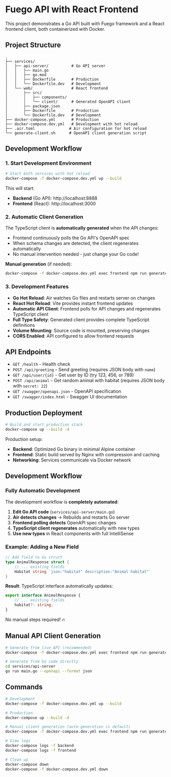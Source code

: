 # Fuego API with React Frontend

This project demonstrates a Go API built with Fuego framework and a React frontend client, both containerized with Docker.

## Project Structure

```
.
├── services/
│   ├── api-server/          # Go API server
│   │   ├── main.go
│   │   ├── go.mod
│   │   ├── Dockerfile       # Production
│   │   └── Dockerfile.dev   # Development
│   └── web/                 # React frontend
│       ├── src/
│       │   ├── components/
│       │   └── client/      # Generated OpenAPI client
│       ├── package.json
│       ├── Dockerfile       # Production
│       └── Dockerfile.dev   # Development
├── docker-compose.yml       # Production
├── docker-compose.dev.yml   # Development with hot reload
├── .air.toml               # Air configuration for hot reload
└── generate-client.sh      # OpenAPI client generation script
```

## Development Workflow

### 1. Start Development Environment

```bash
# Start both services with hot reload
docker-compose -f docker-compose.dev.yml up --build
```

This will start:
- **Backend** (Go API): http://localhost:8888
- **Frontend** (React): http://localhost:3000

### 2. Automatic Client Generation

The TypeScript client is **automatically generated** when the API changes:

- Frontend continuously polls the Go API's OpenAPI spec
- When schema changes are detected, the client regenerates automatically
- No manual intervention needed - just change your Go code!

**Manual generation** (if needed):
```bash
docker-compose -f docker-compose.dev.yml exec frontend npm run generate-client
```

### 3. Development Features

- **Go Hot Reload**: Air watches Go files and restarts server on changes
- **React Hot Reload**: Vite provides instant frontend updates  
- **Automatic API Client**: Frontend polls for API changes and regenerates TypeScript client
- **Full Type Safety**: Generated client provides complete TypeScript definitions
- **Volume Mounting**: Source code is mounted, preserving changes
- **CORS Enabled**: API configured to allow frontend requests

## API Endpoints

- `GET /health` - Health check
- `POST /api/greeting` - Send greeting (requires JSON body with `name`)
- `GET /api/user/{id}` - Get user by ID (try 123, 456, or 789)
- `POST /api/animal` - Get random animal with habitat (requires JSON body with `secret: 22`)
- `GET /swagger/openapi.json` - OpenAPI specification
- `GET /swagger/index.html` - Swagger UI documentation

## Production Deployment

```bash
# Build and start production stack
docker-compose up --build -d
```

Production setup:
- **Backend**: Optimized Go binary in minimal Alpine container
- **Frontend**: Static build served by Nginx with compression and caching
- **Networking**: Services communicate via Docker network

## Development Workflow

### Fully Automatic Development

The development workflow is **completely automated**:

1. **Edit Go API code** (`services/api-server/main.go`)
2. **Air detects changes** → Rebuilds and restarts Go server  
3. **Frontend polling detects** OpenAPI spec changes
4. **TypeScript client regenerates** automatically with new types
5. **Use new types** in React components with full IntelliSense

### Example: Adding a New Field

```go
// Add field to Go struct
type AnimalResponse struct {
    // ... existing fields
    Habitat string `json:"habitat" description:"Animal habitat"`
}
```

**Result**: TypeScript interface automatically updates:
```typescript
export interface AnimalResponse {
    // ... existing fields  
    habitat?: string;
}
```

No manual steps required! 🔥

## Manual API Client Generation

```bash
# Generate from live API (recommended)
docker-compose -f docker-compose.dev.yml exec frontend npm run generate-client

# Generate from Go code directly  
cd services/api-server
go run main.go --openapi --format json
```

## Commands

```bash
# Development
docker-compose -f docker-compose.dev.yml up --build

# Production
docker-compose up --build -d

# Manual client generation (auto-generation is default)
docker-compose -f docker-compose.dev.yml exec frontend npm run generate-client

# View logs
docker-compose logs -f backend
docker-compose logs -f frontend

# Clean up
docker-compose down
docker-compose -f docker-compose.dev.yml down
```
